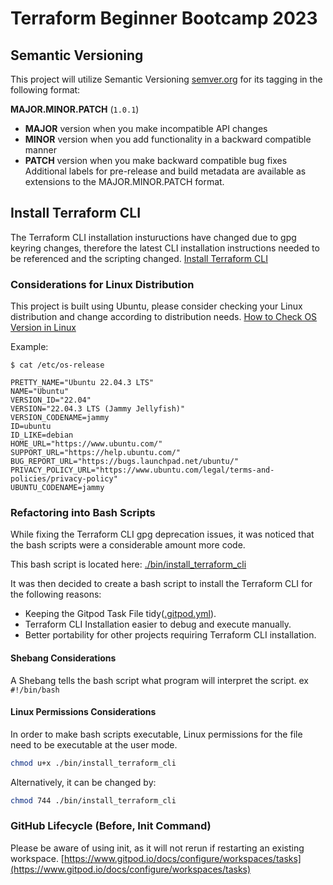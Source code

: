 # Terraform Beginner Bootcamp 2023

## Semantic Versioning
This project will utilize Semantic Versioning [semver.org](https://semver.org/) for its tagging in the following format:

**MAJOR.MINOR.PATCH** (`1.0.1`)

- **MAJOR** version when you make incompatible API changes
- **MINOR** version when you add functionality in a backward compatible manner
- **PATCH** version when you make backward compatible bug fixes
Additional labels for pre-release and build metadata are available as extensions to the MAJOR.MINOR.PATCH format.

## Install Terraform CLI

The Terraform CLI installation instuructions have changed due to gpg keyring changes, therefore the latest CLI installation instructions needed to be referenced and the scripting changed. 
[Install Terraform CLI](https://developer.hashicorp.com/terraform/tutorials/aws-get-started/install-cli)

### Considerations for Linux Distribution
This project is built using Ubuntu, please consider checking your Linux distribution and change according to distribution needs. 
[How to Check OS Version in Linux](https://www.cyberciti.biz/faq/how-to-check-os-version-in-linux-command-line/c)

Example:
```
$ cat /etc/os-release

PRETTY_NAME="Ubuntu 22.04.3 LTS"
NAME="Ubuntu"
VERSION_ID="22.04"
VERSION="22.04.3 LTS (Jammy Jellyfish)"
VERSION_CODENAME=jammy
ID=ubuntu
ID_LIKE=debian
HOME_URL="https://www.ubuntu.com/"
SUPPORT_URL="https://help.ubuntu.com/"
BUG_REPORT_URL="https://bugs.launchpad.net/ubuntu/"
PRIVACY_POLICY_URL="https://www.ubuntu.com/legal/terms-and-policies/privacy-policy"
UBUNTU_CODENAME=jammy
```

### Refactoring into Bash Scripts

While fixing the Terraform CLI gpg deprecation issues, it was noticed that the bash scripts were a considerable amount more code. 

This bash script is located here: [./bin/install_terraform_cli](./bin/install_terraform_cli)

It was then decided to create a bash script to install the Terraform CLI for the following reasons:

- Keeping the Gitpod Task File tidy([.gitpod.yml](.gitpod.yml)).
- Terraform CLI Installation easier to debug and execute manually.
- Better portability for other projects requiring Terraform CLI installation. 

#### Shebang Considerations
A Shebang tells the bash script what program will interpret the script. ex `#!/bin/bash` 

#### Linux Permissions Considerations
In order to make bash scripts executable, Linux permissions for the file need to be executable at the user mode. 

```sh
chmod u+x ./bin/install_terraform_cli
```
Alternatively, it can be changed by:
```sh
chmod 744 ./bin/install_terraform_cli
```

### GitHub Lifecycle (Before, Init Command)
Please be aware of using init, as it will not rerun if restarting an existing workspace. 
[https://www.gitpod.io/docs/configure/workspaces/tasks](https://www.gitpod.io/docs/configure/workspaces/tasks)